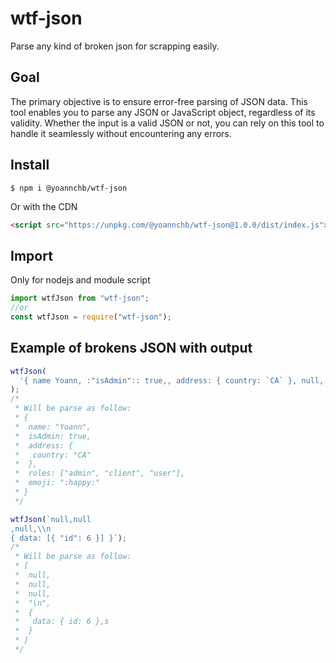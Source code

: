 # wtf-json

Parse any kind of broken json for scrapping easily.

## Goal

The primary objective is to ensure error-free parsing of JSON data. This tool enables you to parse any JSON or JavaScript object, regardless of its validity. Whether the input is a valid JSON or not, you can rely on this tool to handle it seamlessly without encountering any errors.

## Install

```
$ npm i @yoannchb/wtf-json
```

Or with the CDN

```html
<script src="https://unpkg.com/@yoannchb/wtf-json@1.0.0/dist/index.js"></script>
```

## Import

Only for nodejs and module script

```js
import wtfJson from "wtf-json";
//or
const wtfJson = require("wtf-json");
```

## Example of brokens JSON with output

```js
wtfJson(
  '{ name Yoann, :"isAdmin":: true,, address: { country: `CA` }, null, {}, "roles": [::,,\'admin\' client, :user], emoji: ":happy:" }'
);
/*
 * Will be parse as follow:
 * {
 *  name: "Yoann",
 *  isAdmin: true,
 *  address: {
 *   country: "CA"
 *  },
 *  roles: ["admin", "client", "user"],
 *  emoji: ":happy:"
 * }
 */

wtfJson(`null,null
,null,\\n 
{ data: [{ "id": 6 }] }`);
/*
 * Will be parse as follow:
 * [
 *  null,
 *  null,
 *  null,
 *  "\n",
 *  {
 *   data: { id: 6 },s
 *  }
 * ]
 */
```
